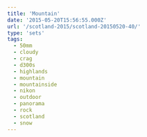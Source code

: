 ```yaml
---
title: 'Mountain'
date: '2015-05-20T15:56:55.000Z'
url: '/scotland-2015/scotland-20150520-40/'
type: 'sets'
tags:
  - 50mm
  - cloudy
  - crag
  - d300s
  - highlands
  - mountain
  - mountainside
  - nikon
  - outdoor
  - panorama
  - rock
  - scotland
  - snow
---
```

